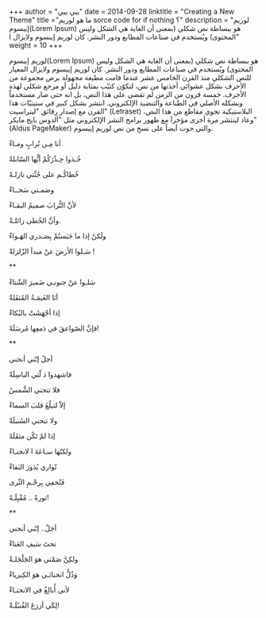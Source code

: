 +++
author = "ييي ييي"
date = 2014-09-28
linktitle = "Creating a New Theme"
title ="ما هو لوريم sorce code for if nothing ؟"
description = "لوريم إيبسوم(Lorem Ipsum) هو ببساطة نص شكلي (بمعنى أن الغاية هي الشكل وليس المحتوى) ويُستخدم في صناعات المطابع ودور النشر. كان لوريم إيبسوم ولايزال ا"
weight = 10
+++

لوريم إيبسوم(Lorem Ipsum) هو ببساطة نص شكلي (بمعنى أن الغاية هي الشكل وليس المحتوى) ويُستخدم في صناعات المطابع ودور النشر. كان لوريم إيبسوم ولايزال المعيار للنص الشكلي منذ القرن الخامس عشر عندما قامت مطبعة مجهولة برص مجموعة من الأحرف بشكل عشوائي أخذتها من نص، لتكوّن كتيّب بمثابة دليل أو مرجع شكلي لهذه الأحرف. خمسة قرون من الزمن لم تقضي على هذا النص، بل انه حتى صار مستخدماً وبشكله الأصلي في الطباعة والتنضيد الإلكتروني. انتشر بشكل كبير في ستينيّات هذا القرن مع إصدار رقائق "ليتراسيت" (Letraset) البلاستيكية تحوي مقاطع من هذا النص، وعاد لينتشر مرة أخرى مؤخراَ مع ظهور برامج النشر الإلكتروني مثل "ألدوس بايج مايكر" (Aldus PageMaker) والتي حوت أيضاً على نسخ من نص لوريم إيبسوم.






أنا مِـن تُرابٍ ومـاءْ

خُـذوا حِـذْرَكُمْ أيُّها السّابلةْ

خُطاكُـم على جُثّتي نازلـهْ

وصَمـتي سَخــاءْ

لأنَّ التُّرابَ صميمُ البقـاءْ

وأنَّ الخُطى زائلـةْ.

ولَكنْ إذا ما حَبَستُمْ بِصَـدري الهَـواءْ

سَـلوا الأرضَ عنْ مبدأ الزّلزلةْ !

**

سَلـوا عنْ جنونـي ضَميرَ الشّتاءْ

أنَا الغَيمَـةُ المُثقَلةْ

إذا أجْهَشَتْ بالبُكاءْ

فإنَّ الصّواعقَ في دَمعِها مُرسَلَهْ!

**

أجلً إنّني أنحني

فاشهدوا ذ لّتي الباسِلَةْ

فلا تنحني الشَّمسُ

إلاّ لتبلُغَ قلبَ السماءْ

ولا تنحني السُنبلَةْ

إذا لمْ تَكُن مثقَلَهْ

ولكنّها سـاعَةَ ا لانحنـاءْ

تُواري بُذورَ البَقاءْ

فَتُخفي بِرحْـمِ الثّرى

ثورةً .. مُقْبِلَـهْ!

**

أجَلْ.. إنّني أنحني

تحتَ سَيفِ العَناءْ

ولكِنَّ صَمْتي هوَ الجَلْجَلـةْ

وَذُلُّ انحنائـي هوَ الكِبرياءْ

لأني أُبالِغُ في الانحنـاءْ

لِكَي أزرَعَ القُنبُلَـةْ!

```


